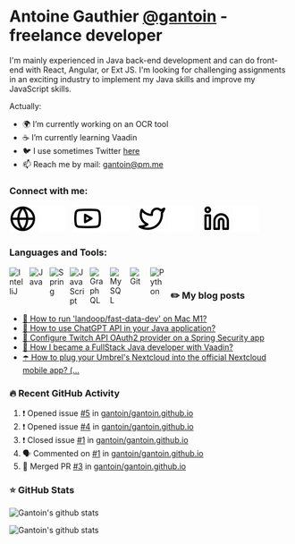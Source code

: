 # Antoine Gauthier [@gantoin](https://github.com/gantoin) - freelance developer

I'm mainly experienced in Java back-end development and can do front-end with React, Angular, or Ext JS. I'm looking for challenging assignments in an exciting industry to implement my Java skills and improve my JavaScript skills.

Actually:

- 🌍 I’m currently working on an OCR tool
- ☕️ I’m currently learning Vaadin
- 🐦 I use sometimes Twitter [here](https://twitter.com/gant0in)
- 📫 Reach me by mail: [gantoin@pm.me](mailto:gantoin@pm.me)


### Connect with me:

[![img_contact](./img/globe-light.svg)](https://gantoin.webflow.io#gh-light-mode-only)
[![img_contact](./img/globe-dark.svg)](https://gantoin.webflow.io#gh-dark-mode-only)
&nbsp;&nbsp;
[![img_contact](./img/youtube-light.svg)](https://www.youtube.com/channel/UCRj2b3SVmPRRG5X5psJ8nrw#gh-light-mode-only)
[![img_contact](./img/youtube-dark.svg)](https://www.youtube.com/channel/UCRj2b3SVmPRRG5X5psJ8nrw#gh-dark-mode-only)
&nbsp;&nbsp;
[![img_contact](./img/twitter-light.svg)](https://twitter.com/gant0in#gh-light-mode-only)
[![img_contact](./img/twitter-dark.svg)](https://twitter.com/gant0in#gh-dark-mode-only)
&nbsp;&nbsp;
[![img_contact](./img/linkedin-light.svg)](https://www.linkedin.com/in/antoine-gauthier-767218a9#gh-light-mode-only)
[![img_contact](./img/linkedin-dark.svg)](https://www.linkedin.com/in/antoine-gauthier-767218a9#gh-dark-mode-only)

### Languages and Tools:

<img align="left" alt="IntelliJ" width="26px" src="https://cdn.jsdelivr.net/gh/devicons/devicon/icons/intellij/intellij-original.svg" style="padding-right:10px;" />

<img align="left" alt="Java" width="26px" src="https://cdn.jsdelivr.net/gh/devicons/devicon/icons/java/java-original.svg" style="padding-right:10px;" />
<img align="left" alt="Spring" width="26px" src="https://cdn.jsdelivr.net/gh/devicons/devicon/icons/spring/spring-original.svg" style="padding-right:10px;" />
<img align="left" alt="JavaScript" width="26px" src="https://cdn.jsdelivr.net/gh/devicons/devicon/icons/javascript/javascript-original.svg" style="padding-right:10px;" />
<img align="left" alt="GraphQL" width="26px" src="https://cdn.jsdelivr.net/gh/devicons/devicon/icons/graphql/graphql-plain.svg" style="padding-right:10px;" />
<img align="left" alt="MySQL" width="26px" src="https://cdn.jsdelivr.net/gh/devicons/devicon/icons/mysql/mysql-original.svg" style="padding-right:10px;" />
<img align="left" alt="Git" width="26px" src="https://cdn.jsdelivr.net/gh/devicons/devicon/icons/git/git-original.svg" style="padding-right:10px;" />
<img align="left" alt="Python" width="26px" src="https://cdn.jsdelivr.net/gh/devicons/devicon/icons/python/python-original.svg" style="padding-right:10px;" />

<br />

### ✏️ My blog posts

<!-- BLOG-POST-LIST:START -->
- [🐳 How to run &#39;landoop/fast-data-dev&#39; on Mac M1?](https://gantoin.github.io//blog/2023/9f370fd846eeeec332932ceb23c5849e.html)
- [🤖 How to use ChatGPT API in your Java application?](https://gantoin.github.io//blog/2023/190684c344bb70e5c5f9f2339c7be6ed.html)
- [📌 Configure Twitch API OAuth2 provider on a Spring Security app](https://gantoin.github.io//blog/2023/b8ac42b8bc2daeddf90278569b07b93b.html)
- [💭 How I became a FullStack Java developer with Vaadin?](https://gantoin.github.io//blog/2023/8f3c78932057d730b351c17b79770e8c.html)
- [☂️ How to plug your Umbrel&#39;s Nextcloud into the official Nextcloud mobile app? &lpar;...](https://gantoin.github.io//blog/2023/d619467f6d9574cddf0072fb9f9f70f6.html)
<!-- BLOG-POST-LIST:END -->

### 🔥 Recent GitHub Activity
<!--START_SECTION:activity-->
1. ❗️ Opened issue [#5](https://github.com/gantoin/gantoin.github.io/issues/5) in [gantoin/gantoin.github.io](https://github.com/gantoin/gantoin.github.io)
2. ❗️ Opened issue [#4](https://github.com/gantoin/gantoin.github.io/issues/4) in [gantoin/gantoin.github.io](https://github.com/gantoin/gantoin.github.io)
3. ❗️ Closed issue [#1](https://github.com/gantoin/gantoin.github.io/issues/1) in [gantoin/gantoin.github.io](https://github.com/gantoin/gantoin.github.io)
4. 🗣 Commented on [#1](https://github.com/gantoin/gantoin.github.io/issues/1) in [gantoin/gantoin.github.io](https://github.com/gantoin/gantoin.github.io)
5. 🎉 Merged PR [#3](https://github.com/gantoin/gantoin.github.io/pull/3) in [gantoin/gantoin.github.io](https://github.com/gantoin/gantoin.github.io)
<!--END_SECTION:activity-->

### ⭐ GitHub Stats

![Gantoin's github stats](https://github-readme-stats.vercel.app/api?username=gantoin&show_icons=true&theme=dark)

![Gantoin's github stats](https://github-readme-stats.vercel.app/api/top-langs/?username=gantoin&layout=compact&theme=dark)

